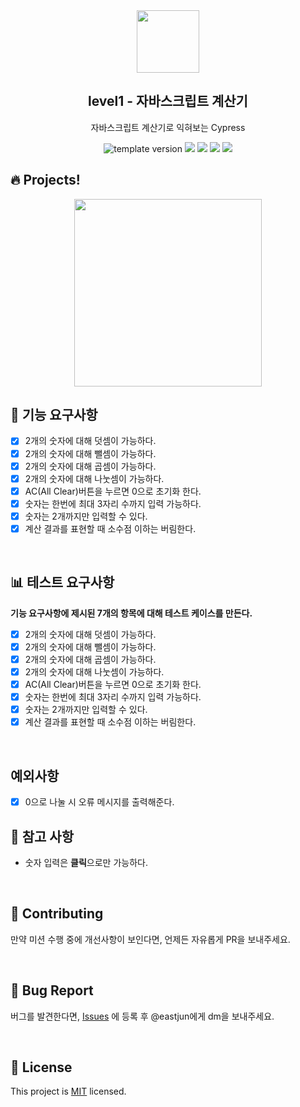 <br/>
<br/>
<p align="middle" >
  <img width="100px;" src="src/images/calculator_icon.png"/>
</p>
<h2 align="middle">level1 - 자바스크립트 계산기</h2>
<p align="middle">자바스크립트 계산기로 익혀보는 Cypress</p>
<p align="middle">
  <img src="https://img.shields.io/badge/version-1.0.0-blue?style=flat-square" alt="template version"/>
  <img src="https://img.shields.io/badge/language-html-red.svg?style=flat-square"/>
  <img src="https://img.shields.io/badge/language-css-blue.svg?style=flat-square"/>
  <img src="https://img.shields.io/badge/language-js-yellow.svg?style=flat-square"/>
  <img src="https://img.shields.io/badge/license-MIT-brightgreen.svg?style=flat-square"/>
</p>

## 🔥 Projects!

<p align="middle">
  <img width="300" src="src/images/calculator_ui.png">
</p>

## 🎯 기능 요구사항

- [x] 2개의 숫자에 대해 덧셈이 가능하다.
- [x] 2개의 숫자에 대해 뺄셈이 가능하다.
- [x] 2개의 숫자에 대해 곱셈이 가능하다.
- [x] 2개의 숫자에 대해 나눗셈이 가능하다.
- [x] AC(All Clear)버튼을 누르면 0으로 초기화 한다.
- [x] 숫자는 한번에 최대 3자리 수까지 입력 가능하다.
- [x] 숫자는 2개까지만 입력할 수 있다.
- [x] 계산 결과를 표현할 때 소수점 이하는 버림한다.

<br/>

## 📊 테스트 요구사항

**기능 요구사항에 제시된 7개의 항목에 대해 테스트 케이스를 만든다.**

- [x] 2개의 숫자에 대해 덧셈이 가능하다.
- [x] 2개의 숫자에 대해 뺄셈이 가능하다.
- [x] 2개의 숫자에 대해 곱셈이 가능하다.
- [x] 2개의 숫자에 대해 나눗셈이 가능하다.
- [x] AC(All Clear)버튼을 누르면 0으로 초기화 한다.
- [x] 숫자는 한번에 최대 3자리 수까지 입력 가능하다.
- [x] 숫자는 2개까지만 입력할 수 있다.
- [x] 계산 결과를 표현할 때 소수점 이하는 버림한다.

<br/>

## 예외사항

- [x] 0으로 나눌 시 오류 메시지를 출력해준다.

## 📄 참고 사항

- 숫자 입력은 **클릭**으로만 가능하다.

<br/>

## 👏 Contributing

만약 미션 수행 중에 개선사항이 보인다면, 언제든 자유롭게 PR을 보내주세요.

<br/>

## 🐞 Bug Report

버그를 발견한다면, [Issues](https://github.com/woowacourse/javascript-calculator/issues) 에 등록 후 @eastjun에게 dm을 보내주세요.

<br/>

## 📝 License

This project is [MIT](https://github.com/woowacourse/javascript-calculator/blob/master/LICENSE) licensed.
